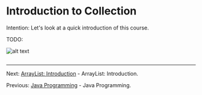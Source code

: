 # Introduction to Collection

Intention: Let's look at a quick introduction of this course.

TODO:

![alt text](../../etc/collections/img.png "Img")

```java

```

<hr>

Next: [ArrayList: Introduction](chapter_2.md "ArrayList: Introduction") - ArrayList: Introduction.

Previous: [Java Programming](../../README.md "First Java Program") - Java Programming.